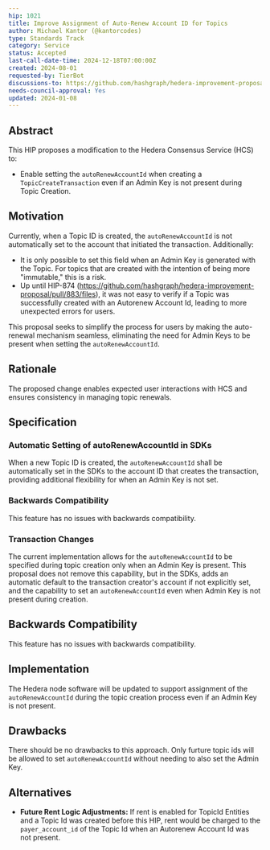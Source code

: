 ```yaml
---
hip: 1021
title: Improve Assignment of Auto-Renew Account ID for Topics
author: Michael Kantor (@kantorcodes)
type: Standards Track
category: Service
status: Accepted
last-call-date-time: 2024-12-18T07:00:00Z
created: 2024-08-01
requested-by: TierBot
discussions-to: https://github.com/hashgraph/hedera-improvement-proposal/pull/1021
needs-council-approval: Yes
updated: 2024-01-08
---
```


## Abstract

This HIP proposes a modification to the Hedera Consensus Service (HCS) to:
 - Enable setting the `autoRenewAccountId` when creating a `TopicCreateTransaction` even if an Admin Key is not present during Topic Creation.


## Motivation

Currently, when a Topic ID is created, the `autoRenewAccountId` is not automatically set to the account that initiated the transaction. Additionally:

- It is only possible to set this field when an Admin Key is generated with the Topic. For topics that are created with the intention of being more "immutable," this is a risk.
- Up until HIP-874 (https://github.com/hashgraph/hedera-improvement-proposal/pull/883/files), it was not easy to verify if a Topic was successfully created with an Autorenew Account Id, leading to more unexpected errors for users.

This proposal seeks to simplify the process for users by making the auto-renewal mechanism seamless, eliminating the need for Admin Keys to be present when setting the `autoRenewAccountId`. 

## Rationale

The proposed change enables expected user interactions with HCS and ensures consistency in managing topic renewals. 

## Specification

### Automatic Setting of autoRenewAccountId in SDKs

When a new Topic ID is created, the `autoRenewAccountId` shall be automatically set in the SDKs to the account ID that creates the transaction, providing additional flexibility for when an Admin Key is not set.

### Backwards Compatibility

This feature has no issues with backwards compatibility.

### Transaction Changes

The current implementation allows for the `autoRenewAccountId` to be specified during topic creation only when an Admin Key is present. This proposal does not remove this capability, but in the SDKs, adds an automatic default to the transaction creator's account if not explicitly set, and the capability to set an `autoRenewAccountId` even when Admin Key is not present during creation.

## Backwards Compatibility

This feature has no issues with backwards compatibility.

## Implementation

The Hedera node software will be updated to support assignment of the `autoRenewAccountId` during the topic creation process even if an Admin Key is not present.

## Drawbacks

There should be no drawbacks to this approach. Only furture topic ids will be allowed to set `autoRenewAccountId` without needing to also set the Admin Key. 

## Alternatives

- **Future Rent Logic Adjustments:** If rent is enabled for TopicId Entities and a Topic Id was created before this HIP, rent would be charged to the `payer_account_id` of the Topic Id when an Autorenew Account Id was not present.

